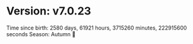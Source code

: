 # Version: v7.0.23
Time since birth: 2580 days, 61921 hours, 3715260 minutes, 222915600 seconds
Season: Autumn 🍁
